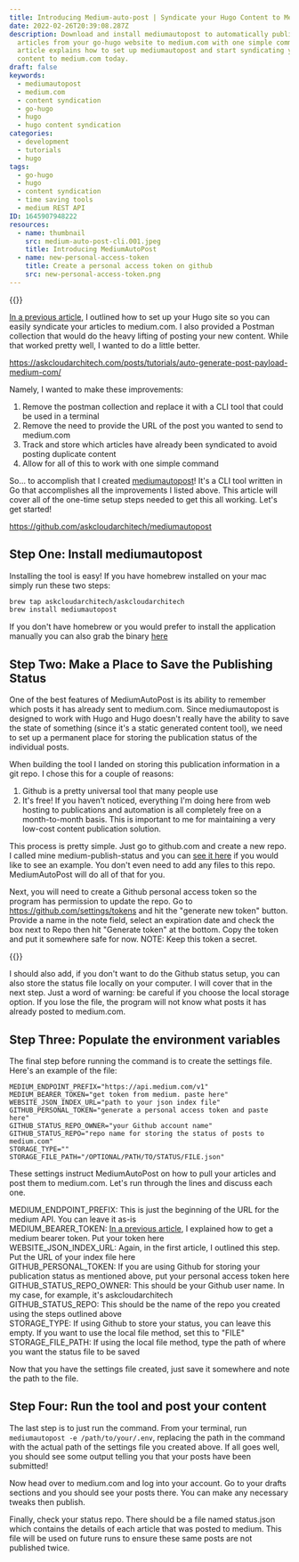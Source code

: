 ```yaml
---
title: Introducing Medium-auto-post | Syndicate your Hugo Content to Medium.com
date: 2022-02-26T20:39:08.287Z
description: Download and install mediumautopost to automatically publish
  articles from your go-hugo website to medium.com with one simple command. This
  article explains how to set up mediumautopost and start syndicating your
  content to medium.com today.
draft: false
keywords:
  - mediumautopost
  - medium.com
  - content syndication
  - go-hugo
  - hugo
  - hugo content syndication
categories:
  - development
  - tutorials
  - hugo
tags:
  - go-hugo
  - hugo
  - content syndication
  - time saving tools
  - medium REST API
ID: 1645907948222
resources:
  - name: thumbnail
    src: medium-auto-post-cli.001.jpeg
    title: Introducing MediumAutoPost
  - name: new-personal-access-token
    title: Create a personal access token on github
    src: new-personal-access-token.png
---
```

{{<img name="thumbnail" size="large">}}

[In a previous article](https://askcloudarchitech.com/posts/tutorials/auto-generate-post-payload-medium-com/), I outlined how to set up your Hugo site so you can easily syndicate your articles to medium.com. I also provided a Postman collection that would do the heavy lifting of posting your new content. While that worked pretty well, I wanted to do a little better. 

https://askcloudarchitech.com/posts/tutorials/auto-generate-post-payload-medium-com/

Namely, I wanted to make these improvements:

1. Remove the postman collection and replace it with a CLI tool that could be used in a terminal
2. Remove the need to provide the URL of the post you wanted to send to medium.com
3. Track and store which articles have already been syndicated to avoid posting duplicate content
4. Allow for all of this to work with one simple command 

So... to accomplish that I created [mediumautopost](https://github.com/askcloudarchitech/mediumautopost)! It's a CLI tool written in Go that accomplishes all the improvements I listed above. This article will cover all of the one-time setup steps needed to get this all working. Let's get started!

https://github.com/askcloudarchitech/mediumautopost

## Step One: Install mediumautopost

Installing the tool is easy! If you have homebrew installed on your mac simply run these two steps:

```bash
brew tap askcloudarchitech/askcloudarchitech 
brew install mediumautopost
```

If you don't have homebrew or you would prefer to install the application manually you can also grab the binary [here](https://github.com/askcloudarchitech/mediumautopost/releases)

## Step Two: Make a Place to Save the Publishing Status

One of the best features of MediumAutoPost is its ability to remember which posts it has already sent to medium.com. Since mediumautopost is designed to work with Hugo and Hugo doesn't really have the ability to save the state of something (since it's a static generated content tool), we need to set up a permanent place for storing the publication status of the individual posts. 

When building the tool I landed on storing this publication information in a git repo. I chose this for a couple of reasons:

1. Github is a pretty universal tool that many people use
2. It's free! If you haven't noticed, everything I'm doing here from web hosting to publications and automation is all completely free on a month-to-month basis. This is important to me for maintaining a very low-cost content publication solution. 

This process is pretty simple. Just go to github.com and create a new repo. I called mine medium-publish-status and you can [see it here](https://github.com/askcloudarchitech/medium-publish-status) if you would like to see an example. You don't even need to add any files to this repo. MediumAutoPost will do all of that for you. 

Next, you will need to create a Github personal access token so the program has permission to update the repo. Go to https://github.com/settings/tokens and hit the "generate new token" button. Provide a name in the note field, select an expiration date and check the box next to Repo then hit "Generate token" at the bottom. Copy the token and put it somewhere safe for now. NOTE: Keep this token a secret. 

{{<img name="new-personal-access-token" size="medium">}}

I should also add, if you don't want to do the Github status setup, you can also store the status file locally on your computer. I will cover that in the next step. Just a word of warning: be careful if you choose the local storage option. If you lose the file, the program will not know what posts it has already posted to medium.com. 

## Step Three: Populate the environment variables

The final step before running the command is to create the settings file. Here's an example of the file:

```shell
MEDIUM_ENDPOINT_PREFIX="https://api.medium.com/v1"
MEDIUM_BEARER_TOKEN="get token from medium. paste here"
WEBSITE_JSON_INDEX_URL="path to your json index file"
GITHUB_PERSONAL_TOKEN="generate a personal access token and paste here"
GITHUB_STATUS_REPO_OWNER="your Github account name"
GITHUB_STATUS_REPO="repo name for storing the status of posts to medium.com"
STORAGE_TYPE=""
STORAGE_FILE_PATH="/OPTIONAL/PATH/TO/STATUS/FILE.json"
```

These settings instruct MediumAutoPost on how to pull your articles and post them to medium.com. Let's run through the lines and discuss each one. 

MEDIUM_ENDPOINT_PREFIX: This is just the beginning of the URL for the medium API. You can leave it as-is  \
MEDIUM_BEARER_TOKEN: [In a previous article](https://askcloudarchitech.com/posts/tutorials/auto-generate-post-payload-medium-com/#step-1-generate-a-mediumcom-access-token), I explained how to get a medium bearer token. Put your token here  \
WEBSITE_JSON_INDEX_URL: Again, in the first article, I outlined this step. Put the URL of your index file here  \
GITHUB_PERSONAL_TOKEN: If you are using Github for storing your publication status as mentioned above, put your personal access token here  \
GITHUB_STATUS_REPO_OWNER: This should be your Github user name. In my case, for example, it's askcloudarchitech  \
GITHUB_STATUS_REPO: This should be the name of the repo you created using the steps outlined above  \
STORAGE_TYPE: If using Github to store your status, you can leave this empty. If you want to use the local file method, set this to "FILE"  \
STORAGE_FILE_PATH: If using the local file method, type the path of where you want the status file to be saved

Now that you have the settings file created, just save it somewhere and note the path to the file. 

## Step Four: Run the tool and post your content

The last step is to just run the command. From your terminal, run `mediumautopost -e /path/to/your/.env`, replacing the path in the command with the actual path of the settings file you created above. If all goes well, you should see some output telling you that your posts have been submitted!

Now head over to medium.com and log into your account. Go to your drafts sections and you should see your posts there. You can make any necessary tweaks then publish. 

Finally, check your status repo. There should be a file named status.json which contains the details of each article that was posted to medium. This file will be used on future runs to ensure these same posts are not published twice.
